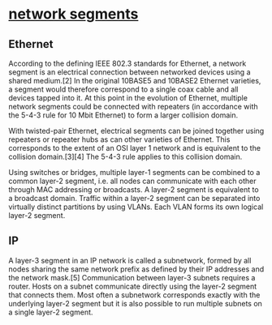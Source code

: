 # **[network segments](https://en.wikipedia.org/wiki/Network_segment)**

## Ethernet

According to the defining IEEE 802.3 standards for Ethernet, a network segment is an electrical connection between networked devices using a shared medium.[2] In the original 10BASE5 and 10BASE2 Ethernet varieties, a segment would therefore correspond to a single coax cable and all devices tapped into it. At this point in the evolution of Ethernet, multiple network segments could be connected with repeaters (in accordance with the 5-4-3 rule for 10 Mbit Ethernet) to form a larger collision domain.

With twisted-pair Ethernet, electrical segments can be joined together using repeaters or repeater hubs as can other varieties of Ethernet. This corresponds to the extent of an OSI layer 1 network and is equivalent to the collision domain.[3][4] The 5-4-3 rule applies to this collision domain.

Using switches or bridges, multiple layer-1 segments can be combined to a common layer-2 segment, i.e. all nodes can communicate with each other through MAC addressing or broadcasts. A layer-2 segment is equivalent to a broadcast domain. Traffic within a layer-2 segment can be separated into virtually distinct partitions by using VLANs. Each VLAN forms its own logical layer-2 segment.

## IP

A layer-3 segment in an IP network is called a subnetwork, formed by all nodes sharing the same network prefix as defined by their IP addresses and the network mask.[5] Communication between layer-3 subnets requires a router. Hosts on a subnet communicate directly using the layer-2 segment that connects them. Most often a subnetwork corresponds exactly with the underlying layer-2 segment but it is also possible to run multiple subnets on a single layer-2 segment.
